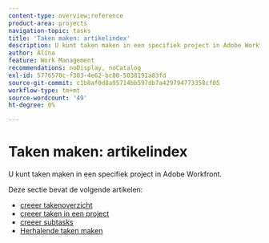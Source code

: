 ```yaml
---
content-type: overview;reference
product-area: projects
navigation-topic: tasks
title: 'Taken maken: artikelindex'
description: U kunt taken maken in een specifiek project in Adobe Workfront.
author: Alina
feature: Work Management
recommendations: noDisplay, noCatalog
exl-id: 5776570c-f303-4e62-bc80-5038191a83fd
source-git-commit: c1b8af0d8a95714bb597db7a429794773358cf05
workflow-type: tm+mt
source-wordcount: '49'
ht-degree: 0%

---
```


# Taken maken: artikelindex

<!--Audited: 10/2024-->

U kunt taken maken in een specifiek project in Adobe Workfront.

Deze sectie bevat de volgende artikelen:

* [ creeer takenoverzicht ](../../../manage-work/tasks/create-tasks/create-tasks-overview.md)
* [ creeer taken in een project ](../../../manage-work/tasks/create-tasks/create-tasks-in-project.md)
* [ creeer subtasks ](../../../manage-work/tasks/create-tasks/create-subtasks.md)
* [Herhalende taken maken](../../../manage-work/tasks/create-tasks/create-recurring-tasks.md)
